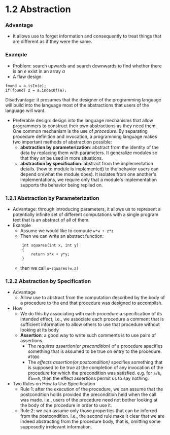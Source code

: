 1.2 Abstraction
===========

### Advantage
- It allows use to forget information and consequently to treat things that are different as if they were the same.

### Example
- Problem: search upwards and search downwards to find whether there is an *e* exist in an array *a*
- A flaw design
```
found = a.isIn(e);
if(found) z = a.indexOf(e);
```
Disadvantage: it presumes that the designer of the programming language will build into the language most of the abstractions that users of the language will want. 
- Preferable design: design into the language mechanisms that allow programmers to construct their own abstractions as they need them. One common mechanism is the use of *procedure*. By separating procedure definition and invocation, a programming language makes two important methods of abstraction possible:
	- **abstraction by parameterization**: abstract from the identity of the data by replacing them with parameters. It generalize modules so that they an be used in more situations.
	- **abstraction by specification**: abstract from the implementation details. (how to module is implemented) to the behavior users can depend on(what the module does). It isolates from one another's implementations, we require only that a module's implementation supports the behavior being replied on.
	
### 1.2.1 Abstraction by Parameterization
- Advantage: through introducing parameters, it allows us to represent a potentially infinite set of different computations with a single program text that is an abstract of all of them. 
- Example
	- Assume we would like to compute `w*w + z*z`
	- Then we can write an abstract function:
	```
		int squares(int x, int y)
		{
			return x*x + y*y;
		}
	```
	- then we call `u=squares(w,z)`
	
### 1.2.2 Abstraction by Specification
- Advantage
	- Allow use to abstract from the computation described by the body of a procedure to the end that procedure was designed to accomplish.
- How
	- We do this by associating with each procedure a specification of its intended effect, i.e., we associate each procedure a comment that is sufficient informative to allow others to use that procedure without looking at its body
	- **Assertion**: a good way to write such comments is to use pairs of assertions. 
		- The *requires assertion(or precondition)* of a procedure specifies something that is assumed to be true on entry to the procedure. `#TODO`
		- The *effects assertion(or postcondition)* specifies something that is supposed to be true at the completion of any invocation of the procedure for which the precondition was satisfied. e.g. for `a/b`, if`b==0`, then the effect assertions permit us to say nothing.
- Two Rules on How to Use Specification
	- Rule 1: after the execution of the procedure, we can assume that the postcondition holds provided the precondition held when the call was made. i.e., users of the procedure need not bother looking at the body of the procedure in order to use it.
	- Rule 2: we can assume only those properties that can be inferred from the postcondition. i.e., the second rule make it clear that we are indeed abstracting from the procedure body, that is, omitting some supposedly irrelevant information. 
	
